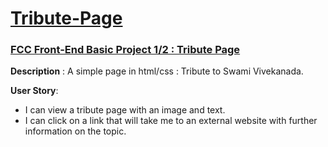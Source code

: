 # [Tribute-Page](https://rkm09.github.io/Tribute-Page/)

### [FCC Front-End Basic Project 1/2 : Tribute Page](https://www.freecodecamp.org/challenges/build-a-tribute-page)

**Description** : A simple page in html/css : Tribute to Swami Vivekanada.

**User Story**:

* I can view a tribute page with an image and text.
* I can click on a link that will take me to an external website with further information on the topic.
